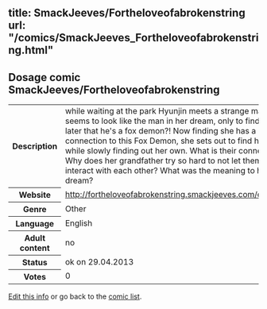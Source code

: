 title: SmackJeeves/Fortheloveofabrokenstring
url: "/comics/SmackJeeves_Fortheloveofabrokenstring.html"
---
Dosage comic SmackJeeves/Fortheloveofabrokenstring
-----------------------------------------

<p id="msg"></p>
<script type="text/javascript">
if (window.location.search === '?edit_info_mail=sent_ok') {
  var elem = document.getElementById("msg");
  elem.innerHTML = 'Edited information sucessfully sent.';
  elem.className = 'ok';
}
</script>
<table class="comicinfo">
<tr>
<th>Description</th><td>while waiting at the park Hyunjin meets a strange man who seems to look like the man in her dream, only to find out later that he's a fox demon?! Now finding she has a connection to this Fox Demon, she sets out to find his story while slowly finding out her own. What is their connection? Why does her grandfather try so hard to not let them interact with each other? What was the meaning to her dream?</td>
</tr>
<tr>
<th>Website</th><td><a href="http://fortheloveofabrokenstring.smackjeeves.com/comics/">http://fortheloveofabrokenstring.smackjeeves.com/comics/</a></td>
</tr>
<tr>
<th>Genre</th><td>Other</td>
</tr>
<tr>
<th>Language</th><td>English</td>
</tr>
<tr>
<th>Adult content</th><td>no</td>
</tr>
<tr>
<th>Status</th><td>ok on 29.04.2013</td>
</tr>
<tr>
<th>Votes</th><td>0</td>
</tr>
</table>

[Edit this info](SmackJeeves_Fortheloveofabrokenstring_edit.html) or go back to the [comic list](../comic-index.html).
